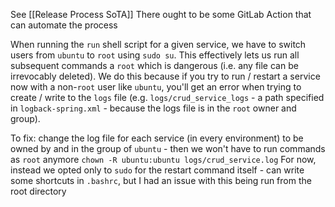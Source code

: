 See [[Release Process SoTA]]
There ought to be some GitLab Action that can automate the process

When running the `run` shell script for a given service, we have to switch users from `ubuntu` to `root` using `sudo su`. This effectively lets us run all subsequent commands a `root` which is dangerous (i.e. any file can be irrevocably deleted). We do this because if you try to run / restart a service now with a non-`root` user like `ubuntu`, you'll get an error when trying to create / write to the `logs` file (e.g. `logs/crud_service_logs` - a path specified in `logback-spring.xml` - because the logs file is in the `root` owner and group).

To fix: change the log file for each service (in every environment) to be owned by and in the group of `ubuntu` - then we won't have to run commands as `root` anymore
`chown -R ubuntu:ubuntu logs/crud_service.log` 
For now, instead we opted only to `sudo` for the restart command itself - can write some shortcuts in `.bashrc`, but I had an issue with this being run from the root directory